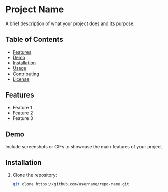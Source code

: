 # Project Name

A brief description of what your project does and its purpose.

## Table of Contents

- [Features](#features)
- [Demo](#demo)
- [Installation](#installation)
- [Usage](#usage)
- [Contributing](#contributing)
- [License](#license)

## Features

- Feature 1
- Feature 2
- Feature 3

## Demo

Include screenshots or GIFs to showcase the main features of your project.

## Installation

1. Clone the repository:
   ```bash
   git clone https://github.com/username/repo-name.git
   
